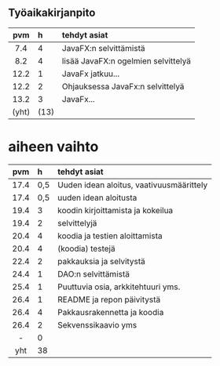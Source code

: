 ## Työaikakirjanpito


| pvm | h | tehdyt asiat  |
| :----:|:-----| :-----|
|  7.4  | 4    | JavaFX:n selvittämistä |
|  8.2  | 4    | lisää JavaFX:n ogelmien selvittelyä |
| 12.2  | 1    | JavaFx jatkuu... |
| 12.2  | 2    | Ohjauksessa JavaFx:n selvittelyä |
| 13.2  | 3    | JavaFx... |
| (yht) | (13) | |

# aiheen vaihto

| pvm | h | tehdyt asiat  |
| :----:|:-----| :-----|
|  17.4 | 0,5  | Uuden idean aloitus, vaativuusmäärittely |
|  17.4 | 0,5  | uuden idean aloitusta |
|  19.4 | 3    | koodin kirjoittamista ja kokeilua |
|  19.4 | 2    | selvittelyjä |
|  20.4 | 4    | koodia ja testien aloittamista |
|  20.4 | 4    | (koodia) testejä |
|  22.4 | 2    | pakkauksia ja selvitystä |
|  24.4 | 1    | DAO:n selvittämistä |
|  25.4 | 1    | Puuttuvia osia, arkkitehtuuri yms. |
|  26.4 | 1    | README ja repon päivitystä |
|  26.4 | 4    | Pakkausrakennetta ja koodia |
|  26.4 | 2    | Sekvenssikaavio yms |
|   -   | 0    |  |
|  yht  | 38   |  | 
